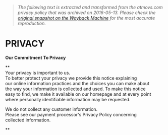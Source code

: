 > *The following text is extracted and transformed from the atmovs.com privacy policy that was archived on 2016-05-13. Please check the [original snapshot on the Wayback Machine](https://web.archive.org/web/20160513041138id_/http%3A//atmovs.com/privacy.html) for the most accurate reproduction.*

# PRIVACY

**Our Commitment To Privacy**

 **  
Your privacy is important to us.  
To better protect your privacy we provide this notice explaining  
our online information practices and the choices you can make about   
the way your information is collected and used. To make this notice  
easy to find, we make it available on our homepage and at every point  
where personally identifiable information may be requested. 

We do not collect any customer information.  
Please see our payment processor's Privacy Policy concerning  
collected information.

**
